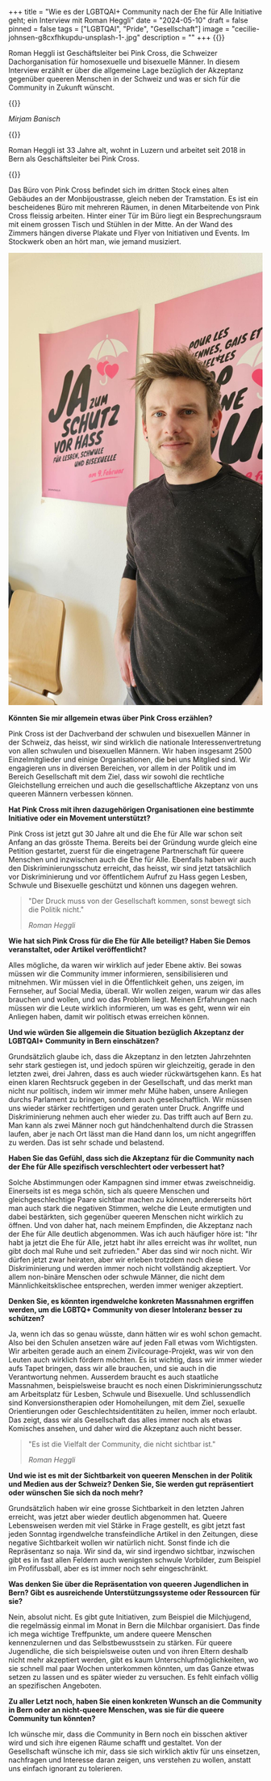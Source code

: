 +++
title = "Wie es der LGBTQAI+ Community nach der Ehe für Alle Initiative geht; ein Interview mit Roman Heggli"
date = "2024-05-10"
draft = false
pinned = false
tags = ["LGBTQAI", "Pride", "Gesellschaft"]
image = "cecilie-johnsen-g8cxfhkupdu-unsplash-1-.jpg"
description = ""
+++
{{<lead>}}

Roman Heggli ist Geschäftsleiter bei Pink Cross, die Schweizer Dachorganisation für homosexuelle und bisexuelle Männer. In diesem Interview erzählt er über die allgemeine Lage bezüglich der Akzeptanz gegenüber queeren Menschen in der Schweiz und was er sich für die Community in Zukunft wünscht.

{{</lead>}}

*Mirjam Banisch*

{{<box>}}

Roman Heggli ist 33 Jahre alt, wohnt in Luzern und arbeitet seit 2018 in Bern als Geschäftsleiter bei Pink Cross.

{{</box>}}

Das Büro von Pink Cross befindet sich im dritten Stock eines alten Gebäudes an der Monbijoustrasse, gleich neben der Tramstation. Es ist ein bescheidenes Büro mit mehreren Räumen, in denen Mitarbeitende von Pink Cross fleissig arbeiten. Hinter einer Tür im Büro liegt ein Besprechungsraum mit einem grossen Tisch und Stühlen in der Mitte. An der Wand des Zimmers hängen diverse Plakate und Flyer von Initiativen und Events. Im Stockwerk oben an hört man, wie jemand musiziert. 

![Roman Heggli, im Besprechungsraum vor einem Poster für den Diskriminierungschutz. ](microsoftteams-image-12-.png)

**Könnten Sie mir allgemein etwas über Pink Cross erzählen?**

Pink Cross ist der Dachverband der schwulen und bisexuellen Männer in der Schweiz, das heisst, wir sind wirklich die nationale Interessenvertretung von allen schwulen und bisexuellen Männern. Wir haben insgesamt 2500 Einzelmitglieder und einige Organisationen, die bei uns Mitglied sind. Wir engagieren uns in diversen Bereichen, vor allem in der Politik und im Bereich Gesellschaft mit dem Ziel, dass wir sowohl die rechtliche Gleichstellung erreichen und auch die gesellschaftliche Akzeptanz von uns queeren Männern verbessen können.

**Hat Pink Cross mit ihren dazugehörigen Organisationen eine bestimmte Initiative oder ein Movement unterstützt?**

Pink Cross ist jetzt gut 30 Jahre alt und die Ehe für Alle war schon seit Anfang an das grösste Thema. Bereits bei der Gründung wurde gleich eine Petition gestartet, zuerst für die eingetragene Partnerschaft für queere Menschen und inzwischen auch die Ehe für Alle. Ebenfalls haben wir auch den Diskriminierungsschutz erreicht, das heisst, wir sind jetzt tatsächlich vor Diskriminierung und vor öffentlichem Aufruf zu Hass gegen Lesben, Schwule und Bisexuelle geschützt und können uns dagegen wehren.

> "Der Druck muss von der Gesellschaft kommen, sonst bewegt sich die Politik nicht."
>
> *Roman Heggli*

**Wie hat sich Pink Cross für die Ehe für Alle beteiligt? Haben Sie Demos veranstaltet, oder Artikel veröffentlicht?**

Alles mögliche, da waren wir wirklich auf jeder Ebene aktiv. Bei sowas müssen wir die Community immer informieren, sensibilisieren und mitnehmen. Wir müssen viel in die Öffentlichkeit gehen, uns zeigen, im Fernseher, auf Social Media, überall. Wir wollen zeigen, warum wir das alles brauchen und wollen, und wo das Problem liegt. Meinen Erfahrungen nach müssen wir die Leute wirklich informieren, um was es geht, wenn wir ein Anliegen haben, damit wir politisch etwas erreichen können.

**Und wie würden Sie allgemein die Situation bezüglich Akzeptanz der LGBTQAI+ Community in Bern einschätzen?**

Grundsätzlich glaube ich, dass die Akzeptanz in den letzten Jahrzehnten sehr stark gestiegen ist, und jedoch spüren wir gleichzeitig, gerade in den letzten zwei, drei Jahren, dass es auch wieder rückwärtsgehen kann. Es hat einen klaren Rechtsruck gegeben in der Gesellschaft, und das merkt man nicht nur politisch, indem wir immer mehr Mühe haben, unsere Anliegen durchs Parlament zu bringen, sondern auch gesellschaftlich. Wir müssen uns wieder stärker rechtfertigen und geraten unter Druck. Angriffe und Diskriminierung nehmen auch eher wieder zu. Das trifft auch auf Bern zu. Man kann als zwei Männer noch gut händchenhaltend durch die Strassen laufen, aber je nach Ort lässt man die Hand dann los, um nicht angegriffen zu werden. Das ist sehr schade und belastend. 

**Haben Sie das Gefühl, dass sich die Akzeptanz für die Community nach der Ehe für Alle spezifisch verschlechtert oder verbessert hat?**

Solche Abstimmungen oder Kampagnen sind immer etwas zweischneidig. Einerseits ist es mega schön, sich als queere Menschen und gleichgeschlechtige Paare sichtbar machen zu können, andererseits hört man auch stark die negativen Stimmen, welche die Leute ermutigten und dabei bestärkten, sich gegenüber queeren Menschen nicht wirklich zu öffnen. Und von daher hat, nach meinem Empfinden, die Akzeptanz nach der Ehe für Alle deutlich abgenommen. Was ich auch häufiger höre ist: "Ihr habt ja jetzt die Ehe für Alle, jetzt habt ihr alles erreicht was ihr wolltet, nun gibt doch mal Ruhe und seit zufrieden." Aber das sind wir noch nicht. Wir dürfen jetzt zwar heiraten, aber wir erleben trotzdem noch diese Diskriminierung und werden immer noch nicht vollständig akzeptiert. Vor allem non-binäre Menschen oder schwule Männer, die nicht dem Männlichkeitsklischee entsprechen, werden immer weniger akzeptiert.

**Denken Sie, es könnten irgendwelche konkreten Massnahmen ergriffen werden, um die LGBTQ+ Community von dieser Intoleranz besser zu schützen?**

Ja, wenn ich das so genau wüsste, dann hätten wir es wohl schon gemacht. Also bei den Schulen ansetzen wäre auf jeden Fall etwas vom Wichtigsten. Wir arbeiten gerade auch an einem Zivilcourage-Projekt, was wir von den Leuten auch wirklich fördern möchten. Es ist wichtig, dass wir immer wieder aufs Tapet bringen, dass wir alle brauchen, und sie auch in die Verantwortung nehmen. Ausserdem braucht es auch staatliche Massnahmen, beispielsweise braucht es noch einen Diskriminierungsschutz am Arbeitsplatz für Lesben, Schwule und Bisexuelle. Und schlussendlich sind Konversionstherapien oder Homoheilungen, mit dem Ziel, sexuelle Orientierungen oder Geschlechtsidentitäten zu heilen, immer noch erlaubt. Das zeigt, dass wir als Gesellschaft das alles immer noch als etwas Komisches ansehen, und daher wird die Akzeptanz auch nicht besser.

> "Es ist die Vielfalt der Community, die nicht sichtbar ist."
>
> *Roman Heggli*

**Und wie ist es mit der Sichtbarkeit von queeren Menschen in der Politik und Medien aus der Schweiz? Denken Sie, Sie werden gut repräsentiert oder wünschen Sie sich da noch mehr?**

Grundsätzlich haben wir eine grosse Sichtbarkeit in den letzten Jahren erreicht, was jetzt aber wieder deutlich abgenommen hat. Queere Lebensweisen werden mit viel Stärke in Frage gestellt, es gibt jetzt fast jeden Sonntag irgendwelche transfeindliche Artikel in den Zeitungen, diese negative Sichtbarkeit wollen wir natürlich nicht. Sonst finde ich die Repräsentanz so naja. Wir sind da, wir sind irgendwo sichtbar, inzwischen gibt es in fast allen Feldern auch wenigsten schwule Vorbilder, zum Beispiel im Profifussball, aber es ist immer noch sehr eingeschränkt.

**Was denken Sie über die Repräsentation von queeren Jugendlichen in Bern? Gibt es ausreichende Unterstützungssysteme oder Ressourcen für sie?**

Nein, absolut nicht. Es gibt gute Initiativen, zum Beispiel die Milchjugend, die regelmässig einmal im Monat in Bern die Milchbar organisiert. Das finde ich mega wichtige Treffpunkte, um andere queere Menschen kennenzulernen und das Selbstbewusstsein zu stärken. Für queere Jugendliche, die sich beispielsweise outen und von ihren Eltern deshalb nicht mehr akzeptiert werden, gibt es kaum Unterschlupfmöglichkeiten, wo sie schnell mal paar Wochen unterkommen könnten, um das Ganze etwas setzen zu lassen und es später wieder zu versuchen. Es fehlt einfach völlig an spezifischen Angeboten.

**Zu aller Letzt noch, haben Sie einen konkreten Wunsch an die Community in Bern oder an nicht-queere Menschen, was sie für die queere Community tun könnten?**

Ich wünsche mir, dass die Community in Bern noch ein bisschen aktiver wird und sich ihre eigenen Räume schafft und gestaltet. Von der Gesellschaft wünsche ich mir, dass sie sich wirklich aktiv für uns einsetzen, nachfragen und Interesse daran zeigen, uns verstehen zu wollen, anstatt uns einfach ignorant zu tolerieren.